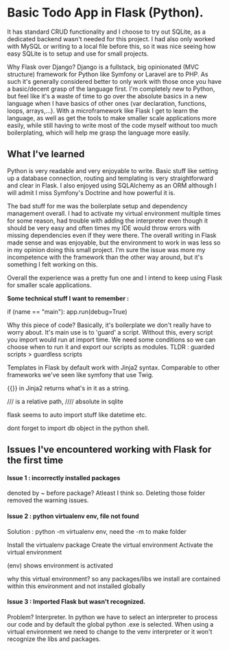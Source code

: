 # Basic Todo App in Flask (Python).


It has standard CRUD functionality and I choose to try out SQLite, as a dedicated backend wasn't needed for this project.
I had also only worked with MySQL or writing to a local file before this, so it was nice seeing how easy SQLite is to setup
and use for small projects.

Why Flask over Django? Django is a fullstack, big opinionated (MVC structure) framework for Python like Symfony or Laravel are to PHP.
As such it's generally considered better to only work with those once you have a basic/decent grasp of the language first. I'm completely
new to Python, but feel like it's a waste of time to go over the absolute basics in a new language when I have basics of other ones
(var declaration, functions, loops, arrays,...). With a microframework like Flask I get to learn the language, as well as get the tools 
to make smaller scale applications more easily, while still having to write most of the code myself without too much boilerplating, which will
help me grasp the language more easily.

## What I've learned

Python is very readable and very enjoyable to write. 
Basic stuff like setting up a database connection, routing and templating
is very straightforward and clear in Flask. I also enjoyed using SQLAlchemy as an ORM although I will admit I miss
Symfony's Doctrine and how powerful it is.

The bad stuff for me was the boilerplate setup and dependency management overall. I had to activate my virtual
environment multiple times for some reason, had trouble with adding the interpreter even though it should be very easy
and often times my IDE would throw errors with missing dependencies even if they were there.
The overall writing in Flask made sense and was enjoyable, but the environment to work in was less so in my opinion doing this small project.
I'm sure the issue was more my incompetence with the framework than the other way around, but it's something I felt working on this.

Overall the experience was a pretty fun one and I intend to keep using Flask for smaller scale applications.

**Some technical stuff I want to remember :** 

if (name == "main"):
    app.run(debug=True)

Why this piece of code?
Basically, it's boilerplate we don't really have to worry about. It's main use is to 'guard' a script. Without this, every script you import 
would run at import time. We need some conditions so we can choose when to run it and export our scripts as modules. TLDR : guarded scripts > guardless scripts

Templates in Flask by default work with Jinja2 syntax. Comparable to other frameworks we've seen like symfony that use Twig.

{{}} in Jinja2 returns what's in it as a string. 

/// is a relative path, //// absolute in sqlite

flask seems to auto import stuff like datetime etc. 

dont forget to import db object in the python shell.


## Issues I've encountered working with Flask for the first time 

#### Issue 1 : incorrectly installed packages 
denoted by ~ before package? 
Atleast I think so.
Deleting those folder removed the warning issues.

#### Issue 2 : python virtualenv env, file not found
Solution : python -m virtualenv env, need the -m to make folder

Install the virtualenv package
Create the virtual environment
Activate the virtual environment

(env) shows environment is activated

why this virtual environment? so any packages/libs we install are contained within this environment and not installed globally

#### Issue 3 : Imported Flask but wasn't recognized.
Problem? Interpreter. In python we have to select an interpreter to process our code and by default the global python .exe is selected.
When using a virtual environment we need to change to the venv interpreter or it won't recognize the libs and packages.
